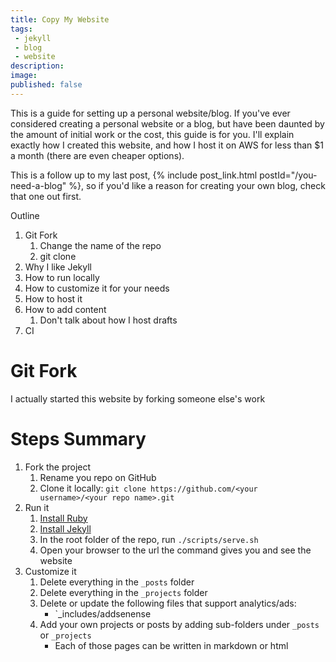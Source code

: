 ```yaml
---
title: Copy My Website
tags:
 - jekyll
 - blog
 - website
description:
image:
published: false
---
```

This is a guide for setting up a personal website/blog. If you've ever considered creating a personal website
or a blog, but have been daunted by the amount of initial work or the cost, this guide is for you. I'll explain
exactly how I created this website, and how I host it on AWS for less than $1 a month (there are even cheaper options).

This is a follow up to my last post, {% include post_link.html postId="/you-need-a-blog" %}, so if you'd like a
reason for creating your own blog, check that one out first.

Outline
1. Git Fork
    1. Change the name of the repo
    1. git clone
1. Why I like Jekyll
1. How to run locally
1. How to customize it for your needs
1. How to host it
1. How to add content
    1. Don't talk about how I host drafts
1. CI

# Git Fork
I actually started this website by forking someone else's work

# Steps Summary
1. Fork the project
    1. Rename you repo on GitHub
    1. Clone it locally: `git clone https://github.com/<your username>/<your repo name>.git`
1. Run it
    1. [Install Ruby](https://www.ruby-lang.org/en/documentation/installation/)
    1. [Install Jekyll](https://jekyllrb.com/docs/installation/)
    1. In the root folder of the repo, run `./scripts/serve.sh`
    1. Open your browser to the url the command gives you and see the website
1. Customize it
    1. Delete everything in the `_posts` folder
    1. Delete everything in the `_projects` folder
    1. Delete or update the following files that support analytics/ads:
        * `_includes/addsenense
    1. Add your own projects or posts by adding sub-folders under `_posts` or `_projects`
       * Each of those pages can be written in markdown or html 